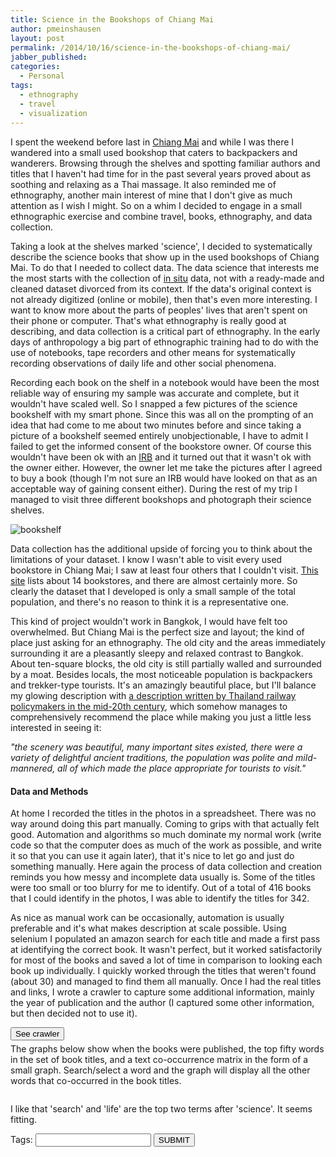 ```yaml
---
title: Science in the Bookshops of Chiang Mai
author: pmeinshausen
layout: post
permalink: /2014/10/16/science-in-the-bookshops-of-chiang-mai/
jabber_published:
categories:
  - Personal
tags:
  - ethnography
  - travel
  - visualization
---
```

<!--<link rel="stylesheet" href="https://maxcdn.bootstrapcdn.com/bootstrap/3.2.0/css/bootstrap.min.css">-->
<link rel="stylesheet" href="https://code.jquery.com/ui/1.11.1/themes/smoothness/jquery-ui.css">
<script src="https://ajax.googleapis.com/ajax/libs/jquery/1.11.1/jquery.min.js"></script>
<script src="https://code.jquery.com/ui/1.11.1/jquery-ui.js"></script>
<script src="https://maxcdn.bootstrapcdn.com/bootstrap/3.2.0/js/bootstrap.min.js"></script>
<script src="http://d3js.org/d3.v3.min.js"></script>
<script>
    var book_terms = [];
    $(document).ready(function(){
        $.getJSON('http://housesofstones.github.io/data/chiangGraph.json', function(response){
            for (i=0; i<Object.keys(response).length; i++){
                book_terms.push(Object.keys(response)[i]);
            }
        });
    });
    $(function() {
        var availableTags = book_terms;
        $( "#tags" ).autocomplete({
            source: availableTags
        });
    });

    function showCode(id){
        var e = document.getElementById(id);
        if ( e.style.display == 'block' )
            e.style.display = 'none';
        else
            e.style.display = 'block';
    }
</script>
<style>

    .myButton {
        -moz-box-shadow:inset 0px 1px 0px 0px #54a3f7;
        -webkit-box-shadow:inset 0px 1px 0px 0px #54a3f7;
        box-shadow:inset 0px 1px 0px 0px #54a3f7;
        background:-webkit-gradient(linear, left top, left bottom, color-stop(0.05, #007dc1), color-stop(1, #0061a7));
        background:-moz-linear-gradient(top, #007dc1 5%, #0061a7 100%);
        background:-webkit-linear-gradient(top, #007dc1 5%, #0061a7 100%);
        background:-o-linear-gradient(top, #007dc1 5%, #0061a7 100%);
        background:-ms-linear-gradient(top, #007dc1 5%, #0061a7 100%);
        background:linear-gradient(to bottom, #007dc1 5%, #0061a7 100%);
        filter:progid:DXImageTransform.Microsoft.gradient(startColorstr='#007dc1', endColorstr='#0061a7',GradientType=0);
        background-color:#007dc1;
        -moz-border-radius:3px;
        -webkit-border-radius:3px;
        border-radius:3px;
        border:1px solid #124d77;
        display:inline-block;
        cursor:pointer;
        color:#E35604;
        font-family:arial;
        font-size:13px;
        padding:6px 24px;
        text-decoration:none;
        text-shadow:0px 1px 0px #154682;
    }
    .myButton:hover {
        background:-webkit-gradient(linear, left top, left bottom, color-stop(0.05, #0061a7), color-stop(1, #007dc1));
        background:-moz-linear-gradient(top, #0061a7 5%, #007dc1 100%);
        background:-webkit-linear-gradient(top, #0061a7 5%, #007dc1 100%);
        background:-o-linear-gradient(top, #0061a7 5%, #007dc1 100%);
        background:-ms-linear-gradient(top, #0061a7 5%, #007dc1 100%);
        background:linear-gradient(to bottom, #0061a7 5%, #007dc1 100%);
        filter:progid:DXImageTransform.Microsoft.gradient(startColorstr='#0061a7', endColorstr='#007dc1',GradientType=0);
        background-color:#0061a7;
    }
    .myButton:active {
        position:relative;
        top:1px;
    }

    
    .node {
        stroke-width: 1.5px;
    }

    .link {
        stroke: #EBC51C;
        stroke-opacity: .6;
    }

    .node {
        fill: #E35604;
    }

    .node text {
        color: #000;
        font: 10px;
        pointer-events: none;
    }
    .text_scroll {
        max-height:100px;
        overflow-y:scroll;
        width:700px;
    }
    .axis path,
    .axis line {
        fill: none;
        stroke: #213CB1;
        shape-rendering: crispEdges;
    }
    g.tick {
        font-size:10px;
    }
    .x.axis,
    .y.axis,
    .tick text {
        font-size: 10px;
    }
    text.titles {
        font-size: 10px;
    }

    rect {
        fill: #E35604;
    }

    pre, code {
        font-size: 12px;
    }
    .rotate90 {
        -webkit-transform: rotate(90deg);
        -moz-transform: rotate(90deg);
        -o-transform: rotate(90deg);
        -ms-transform: rotate(90deg);
        transform: rotate(90deg);
    }
</style>

<div>
    <p>
    I spent the weekend before last in <a href="http://en.wikipedia.org/wiki/Chiang_Mai">Chiang Mai</a> and while I was there I wandered into a small used bookshop that caters to backpackers and wanderers. Browsing through the shelves and spotting familiar authors and titles that I haven't had time for in the past several years proved about as soothing and relaxing as a Thai massage. It also reminded me of ethnography, another main interest of mine that I don't give as much attention as I wish I might. So on a whim I decided to engage in a small ethnographic exercise and combine travel, books, ethnography, and data collection.
    </p>
    <p>
    Taking a look at the shelves marked 'science', I decided to systematically describe the science books that show up in the used bookshops of Chiang Mai. To do that I needed to collect data. The data science that interests me the most starts with the collection of <a href="http://en.wikipedia.org/wiki/In_situ#Experimental_psychology">in situ</a> data, not with a ready-made and cleaned dataset divorced from its context. If the data's original context is not already digitized (online or mobile), then that's even more interesting. I want to know more about the parts of peoples' lives that aren't spent on their phone or computer. That's what ethnography is really good at describing, and data collection is a critical part of ethnography. In the early days of anthropology a big part of ethnographic training had to do with the use of notebooks, tape recorders and other means for systematically recording observations of daily life and other social phenomena. 
    </p>
    <p>
    Recording each book on the shelf in a notebook would have been the most reliable way of ensuring my sample was accurate and complete, but it wouldn't have scaled well. So I snapped a few pictures of the science bookshelf with my smart phone. Since this was all on the prompting of an idea that had come to me about two minutes before and since taking a picture of a bookshelf seemed entirely unobjectionable, I have to admit I failed to get the informed consent of the bookstore owner. Of course this wouldn't have been ok with an <a href="http://en.wikipedia.org/wiki/Institutional_review_board">IRB</a> and it turned out that it wasn't ok with the owner either. However, the owner let me take the pictures after I agreed to buy a book (though I'm not sure an IRB would have looked on that as an acceptable way of gaining consent either). During the rest of my trip I managed to visit three different bookshops and photograph their science shelves. 
    </p>
    <p>
    <img src="http://housesofstones.github.io/images/chiang_1bookshelf1.jpg" alt="bookshelf">
    </p>
    <p>
    Data collection has the additional upside of forcing you to think about the limitations of your dataset. I know I wasn't able to visit every used bookstore in Chiang Mai; I saw at least four others that I couldn't visit. <a href="http://www.1stopchiangmai.com/shopping/books">This site</a> lists about 14 bookstores, and there are almost certainly more. So clearly the dataset that I developed is only a small sample of the total population, and there's no reason to think it is a representative one.
    </p>
    <p>
    This kind of project wouldn't work in Bangkok, I would have felt too overwhelmed. But Chiang Mai is the perfect size and layout; the kind of place just asking for an ethnography. The old city and the areas immediately surrounding it are a pleasantly sleepy and relaxed contrast to Bangkok. About ten-square blocks, the old city is still partially walled and surrounded by a moat. Besides locals, the most noticeable population is backpackers and trekker-type tourists. It's an amazingly beautiful place, but I'll balance my glowing description with <a href="http://www.siamese-heritage.org/jsspdf/1991/JSS_087_0h_Renard_ImageOfChiangMai.pdf">a description written by Thailand railway policymakers in the mid-20th century</a>, which somehow manages to comprehensively recommend the place while making you just a little less interested in seeing it: 
    </p>
    <p style="font-style:italic;">
    "the scenery was beautiful, many important sites existed, there were a variety of delightful ancient traditions, the population was polite and mild-mannered, all of which made the place appropriate for tourists to visit."
    </p>
    <h4>Data and Methods</h4>
    <p>
    At home I recorded the titles in the photos in a spreadsheet. There was no way around doing this part manually. Coming to grips with that actually felt good. Automation and algorithms so much dominate my normal work (write code so that the computer does as much of the work as possible, and write it so that you can use it again later), that it's nice to let go and just do something manually. Here again the process of data collection and creation reminds you how messy and incomplete data usually is. Some of the titles were too small or too blurry for me to identify. Out of a total of 416 books that I could identify in the photos, I was able to identify the titles for 342. 
    </p>
    <p>
    As nice as manual work can be occasionally, automation is usually preferable and it's what makes description at scale possible. Using selenium I populated an amazon search for each title and made a first pass at identifying the correct book. It wasn't perfect, but it worked satisfactorily for most of the books and saved a lot of time in comparison to looking each book up individually. I quickly worked through the titles that weren't found (about 30) and managed to find them all manually. Once I had the real titles and links, I wrote a crawler to capture some additional information, mainly the year of publication and the author (I captured some other information, but then decided not to use it). 
    </p>
    <!--<a href="#" class="myButton" onClick="showCode('selenium')">Display crawler</a>-->
    <button class="myButton" onClick="showCode('selenium')">See crawler</button>
    <div id="selenium" style="display:none">
    <script src="https://gist.github.com/PMeinshausen/c088ab28f515176685cb.js"></script>
    </div>
    <br>
    <p style="margin-top:5px;">
    The graphs below show when the books were published, the top fifty words in the set of book titles, and a text co-occurrence matrix in the form of a small graph. Search/select a word and the graph will display all the other words that co-occurred in the book titles.
    </p>
    <div id="chart"></div>
    <div class='text_scroll' id="table"></div>
    <p>
    I like that 'search' and 'life' are the top two terms after 'science'. It seems fitting. 
    </p>
    <div id="top_terms" style="margin-top:10px;"></div>
    <div class='text_scroll' id="termstable"></div>
    <div class="ui-widget">
        <label for="tags">Tags: </label>
        <input id="tags">
            <button type= "submit" id= "SUBMIT" onclick="update($('#tags').val())" value="SUBMIT">  SUBMIT</button>
    </div>
    <div id="graph"></div>
</div>
<!--
<div class="panel-group" id="accordion">
  <div class="panel panel-default">
    <div class="panel-heading">
      <h5 class="panel-title">
        <a data-toggle="collapse" data-parent="#accordion" href="#collapseOne">
          Photo of Bookshelf
        </a>
      </h5>
    </div>
    <div id="collapseOne" class="panel-collapse collapse">
      <div class="panel-body">
        <img src="https://googledrive.com/host/0B4U5l0y6n26iNHFiakpqLVhjOUk/chiang_1bookshelf1.jpg">
      </div>
    </div>
  </div>
</div>
-->



<script src="http://housesofstones.github.io/js/scienceChaingMaiYears.js">
</script>
<script src="http://housesofstones.github.io/js/scienceChaingMaiTerms.js">
</script>
<script src="http://housesofstones.github.io/js/scienceChaingMaiGraph.js">
</script>
